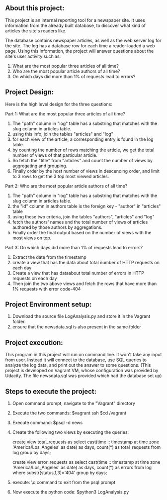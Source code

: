 About this project:
-----------------------

This project is an internal reporting tool for a newspaper site. It uses information from the already built database, to discover what kind of articles the site's readers like.

The database contains newspaper articles, as well as the web server log for the site. The log has a database row for each time a reader loaded a web page.
Using this information, the project will answer questions about the site's user activity such as:
1. What are the most popular three articles of all time? 
2. Who are the most popular article authors of all time? 
3. On which days did more than 1% of requests lead to errors? 


Project Design:
---------------
Here is the high level design for the three questions:

Part 1: What are the most popular three articles of all time? 

1. The "path" column in "log" table has a substring that matches with the slug column in articles table.
2. using this info, join the tables "articles" and "log"
3. for each view of the article, a corresponding entry is found in the log table.
4. by counting the number of rows matching the article, we get the total number of views of that particular article.
5. So fetch the "title" from "articles" and count the number of views by aggregating and grouping.
6. Finally order by the host number of views in descending order, and limit to 3 rows to get the 3 top most viewed articles.

Part 2: Who are the most popular article authors of all time?

1. The "path" column in "log" table has a substring that matches with the slug column in articles table.
2. the "id" column in authors table is the foreign key - "author" in "articles" table
3. using these two criteria, join the tables "authors", "articles" and "log"
4. fetch the authors' names and the total number of views of articles authored by those authors by aggregations.
5. Finally order the final output based on the number of views with the most views on top.

Part 3: On which days did more than 1% of requests lead to errors? 

1. Extract the date from the timestamp
2. create a view that has the data about total number of HTTP requests on each day
3. Create a view that has dataabout total number of errors in HTTP requests on each day
4. Then join the two above views and fetch the rows that have more than 1% requests with error code-404

Project Environment setup:
--------------------------
1) Download the source file LogAnalysis.py and store it in the Vagrant folder.
2) ensure that the newsdata.sql is also present in the same folder

Project execution:
------------------
This program in this project will run on command line. It won't take any input from user. Instead it will connect to the database, use SQL queries to analyze the log data, and print out the answer to some questions.
(This project is developed on Vagrant VM, whose configuration was provided by Udacity. The file newsdata.sql was provided which had the database set up)

Steps to execute the project: 
-----------------------------
1) Open command prompt, navigate to the "Vagrant" directory
2) Execute the two commands:
	$vagrant ssh
	$cd /vagrant
3) Execute command: $psql -d news
4) Create the following two views by executing the queries:

	create view total_requests as
	select cast(time :: timestamp at time zone 'America/Los_Angeles' as date) as days, count(*) as total_requests
	from log
	group by days;

	create view error_requests as
	select cast(time :: timestamp at time zone 'America/Los_Angeles' as date) as days, count(*) as errors
	from log
	where substr(status,1,3)='404'
	group by days;
5) execute:  \q command to exit from the psql prompt
6) Now execute the python code: $python3 LogAnalysis.py


